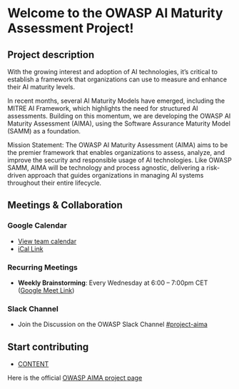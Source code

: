 # Welcome to the OWASP AI Maturity Assessment Project!

## Project description

With the growing interest and adoption of AI technologies, it’s critical to establish a framework that organizations can use to measure and enhance their AI maturity levels.

In recent months, several AI Maturity Models have emerged, including the MITRE AI Framework, which highlights the need for structured AI assessments. Building on this momentum, we are developing the OWASP AI Maturity Assessment (AIMA), using the Software Assurance Maturity Model (SAMM) as a foundation.

Mission Statement: The OWASP AI Maturity Assessment (AIMA) aims to be the premier framework that enables organizations to assess, analyze, and improve the security and responsible usage of AI technologies. Like OWASP SAMM, AIMA will be technology and process agnostic, delivering a risk-driven approach that guides organizations in managing AI systems throughout their entire lifecycle.

## Meetings & Collaboration
### Google Calendar
* [View team calendar](https://calendar.google.com/calendar/u/1/embed?src=c_458f602f307256f02c38571b298cc5c093eba023073d80f013953482e051312a@group.calendar.google.com&ctz=Europe/Berlin&csspa=1)
 * [iCal Link](https://calendar.google.com/calendar/ical/c_458f602f307256f02c38571b298cc5c093eba023073d80f013953482e051312a%40group.calendar.google.com/public/basic.ics)

### Recurring Meetings
- **Weekly Brainstorming**: Every Wednesday at 6:00 – 7:00pm CET ([Google Meet Link](https://meet.google.com/sek-zwkd-woc))

### Slack Channel  
- Join the Discussion on the OWASP Slack Channel [#project-aima](https://owasp.slack.com/archives/C089K6KFZMG)

## Start contributing
* [CONTENT](https://github.com/OWASP/www-project-ai-maturity-assessment/tree/main/DRAFT/content)

Here is the official [OWASP AIMA project page](https://owasp.org/www-project-ai-maturity-assessment/)
